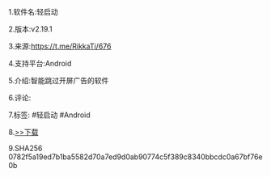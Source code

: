1.软件名:轻启动

2.版本:v2.19.1

3.来源:https://t.me/RikkaTi/676

4.支持平台:Android

5.介绍:智能跳过开屏广告的软件

6.评论:

7.标签:
#轻启动
#Android

8.[>>下载](https://t.me/GoojoeShare/57)

9.SHA256
0782f5a19ed7b1ba5582d70a7ed9d0ab90774c5f389c8340bbcdc0a67bf76e0b